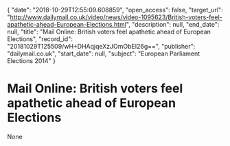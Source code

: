 {
  "date": "2018-10-29T12:55:09.608859", 
  "open_access": false, 
  "target_url": "http://www.dailymail.co.uk/video/news/video-1095623/British-voters-feel-apathetic-ahead-European-Elections.html", 
  "description": null, 
  "end_date": null, 
  "title": "Mail Online: British voters feel apathetic ahead of European Elections", 
  "record_id": "20181029T125509/wH+DHAqjqeXzJOmObEI26g==", 
  "publisher": "dailymail.co.uk", 
  "start_date": null, 
  "subject": "European Parliament Elections 2014"
}

# Mail Online: British voters feel apathetic ahead of European Elections

None